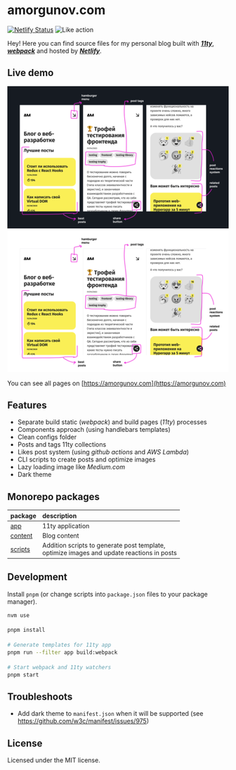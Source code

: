 # amorgunov.com

[![Netlify Status](https://img.shields.io/netlify/763b6aa3-7b4a-47fe-9c14-ee98f17d9580?style=flat&colorA=000000&colorB=000000)](https://app.netlify.com/sites/nukeapp/deploys) ![Like action](https://img.shields.io/github/actions/workflow/status/noveogroup-amorgunov/amorgunov.com/likes.yml?branch=master&style=flat&colorA=000000&colorB=000000)

Hey! Here you can find source files for my personal blog built with [**_11ty_**](https://www.11ty.io/), [**_webpack_**](https://webpack.js.org/) and hosted by [**_Netlify_**](https://netlify.com/).

## Live demo

![](./packages/app/src/assets/images/preview-github@dark.png#gh-dark-mode-only)![](./packages/app/src/assets/images/preview-github@light.png#gh-light-mode-only)

You can see all pages on [https://amorgunov.com](https://amorgunov.com)

## Features

- Separate build static (*webpack*) and build pages (*11ty*) processes
- Components approach (using handlebars templates)
- Clean configs folder
- Posts and tags 11ty collections
- Likes post system (using *github actions* and *AWS Lambda*)
- CLI scripts to create posts and optimize images
- Lazy loading image like *Medium.com*
- Dark theme

## Monorepo packages

| package  | description |
| -------- | :------- |
| [app](./packages/app/) 	    | 11ty application |
| [content](./packages/content/) 	  | Blog content	|
| [scripts](./packages/scripts/) 	| Addition scripts to generate post template,<br/> optimize images and update reactions in posts 	|

## Development

Install `pnpm` (or change scripts into `package.json` files to your package manager).

```bash
nvm use

pnpm install

# Generate templates for 11ty app
pnpm run --filter app build:webpack

# Start webpack and 11ty watchers
pnpm start
```

## Troubleshoots

- Add dark theme to `manifest.json` when it will be supported (see https://github.com/w3c/manifest/issues/975)

## License

Licensed under the MIT license.
